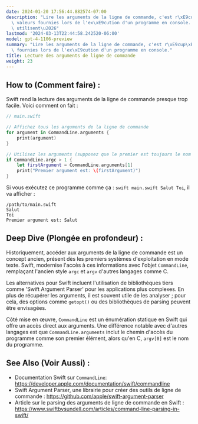 ```yaml
---
date: 2024-01-20 17:56:44.882574-07:00
description: "Lire les arguments de la ligne de commande, c'est r\xE9cup\xE9rer des\
  \ valeurs fournies lors de l'ex\xE9cution d'un programme en console. Les programmeurs\
  \ utilisent\u2026"
lastmod: '2024-03-13T22:44:58.242520-06:00'
model: gpt-4-1106-preview
summary: "Lire les arguments de la ligne de commande, c'est r\xE9cup\xE9rer des valeurs\
  \ fournies lors de l'ex\xE9cution d'un programme en console."
title: Lecture des arguments de ligne de commande
weight: 23
---
```


## How to (Comment faire) :
Swift rend la lecture des arguments de la ligne de commande presque trop facile. Voici comment on fait :

```Swift
// main.swift

// Affichez tous les arguments de la ligne de commande
for argument in CommandLine.arguments {
    print(argument)
}

// Utilisez les arguments (supposez que le premier est toujours le nom du programme)
if CommandLine.argc > 1 {
    let firstArgument = CommandLine.arguments[1]
    print("Premier argument est: \(firstArgument)")
}
```

Si vous exécutez ce programme comme ça : `swift main.swift Salut Toi`,
il va afficher :

```
/path/to/main.swift
Salut
Toi
Premier argument est: Salut
```

## Deep Dive (Plongée en profondeur) :
Historiquement, accéder aux arguments de la ligne de commande est un concept ancien, présent dès les premiers systèmes d'exploitation en mode texte. Swift, modernise l'accès à ces informations avec l'objet `CommandLine`, remplaçant l'ancien style `argc` et `argv` d'autres langages comme C.

Les alternatives pour Swift incluent l'utilisation de bibliothèques tiers comme 'Swift Argument Parser' pour les applications plus complexes. En plus de récupérer les arguments, il est souvent utile de les analyser ; pour cela, des options comme `getopt()` ou des bibliothèques de parsing peuvent être envisagées.

Côté mise en œuvre, `CommandLine` est un énumération statique en Swift qui offre un accès direct aux arguments. Une différence notable avec d'autres langages est que `CommandLine.arguments` inclut le chemin d'accès du programme comme son premier élément, alors qu'en C, `argv[0]` est le nom du programme.

## See Also (Voir Aussi) :
- Documentation Swift sur `CommandLine`: https://developer.apple.com/documentation/swift/commandline
- Swift Argument Parser, une librairie pour créer des outils de ligne de commande : https://github.com/apple/swift-argument-parser
- Article sur le parsing des arguments de ligne de commande en Swift : https://www.swiftbysundell.com/articles/command-line-parsing-in-swift/
